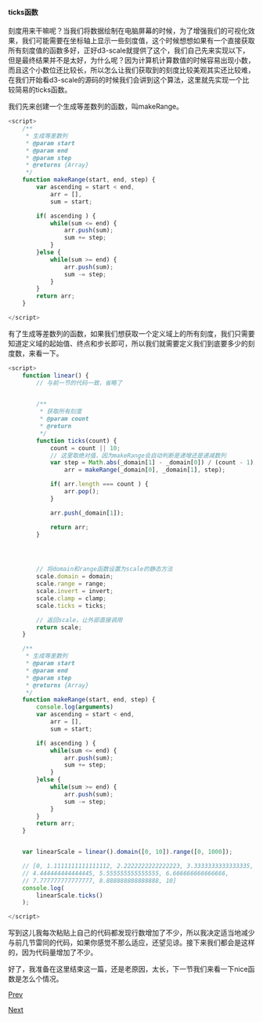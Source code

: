 #### ticks函数

刻度用来干嘛呢？当我们将数据绘制在电脑屏幕的时候，为了增强我们的可视化效果，我们可能需要在坐标轴上显示一些刻度值，这个时候想想如果有一个直接获取所有刻度值的函数多好，正好d3-scale就提供了这个，我们自己先来实现以下，但是最终结果并不是太好，为什么呢？因为计算机计算数值的时候容易出现小数，而且这个小数位还比较长，所以怎么让我们获取到的刻度比较美观其实还比较难，在我们开始看d3-scale的源码的时候我们会讲到这个算法，这里就先实现一个比较简易的ticks函数。

我们先来创建一个生成等差数列的函数，叫makeRange。

```Javascript
<script>
	/**
     * 生成等差数列
     * @param start
     * @param end
     * @param step
     * @returns {Array}
     */
	function makeRange(start, end, step) {
        var ascending = start < end,
            arr = [],
            sum = start;

        if( ascending ) {
            while(sum <= end) {
                arr.push(sum);
                sum += step;
            }
        }else {
            while(sum >= end) {
                arr.push(sum);
                sum -= step;
            }
        }
        return arr;
    }

</script>
```

有了生成等差数列的函数，如果我们想获取一个定义域上的所有刻度，我们只需要知道定义域的起始值、终点和步长即可，所以我们就需要定义我们到底要多少的刻度数，来看一下。

```Javascript
<script>
    function linear() {
        // 与前一节的代码一致，省略了
        

        /**
         * 获取所有刻度
         * @param count
         * @return
         */
        function ticks(count) {
            count = count || 10;
            // 这里取绝对值，因为makeRange会自动判断是递增还是递减数列
            var step = Math.abs(_domain[1] - _domain[0]) / (count - 1),
                arr = makeRange(_domain[0], _domain[1], step);

            if( arr.length === count ) {
                arr.pop();
            }

            arr.push(_domain[1]);

            return arr;
        }




        // 将domain和range函数设置为scale的静态方法
        scale.domain = domain;
        scale.range = range;
        scale.invert = invert;
        scale.clamp = clamp;
        scale.ticks = ticks;

        // 返回scale，让外部直接调用
        return scale;
    }

    /**
     * 生成等差数列
     * @param start
     * @param end
     * @param step
     * @returns {Array}
     */
    function makeRange(start, end, step) {
        console.log(arguments)
        var ascending = start < end,
            arr = [],
            sum = start;

        if( ascending ) {
            while(sum <= end) {
                arr.push(sum);
                sum += step;
            }
        }else {
            while(sum >= end) {
                arr.push(sum);
                sum -= step;
            }
        }
        return arr;
    }


    var linearScale = linear().domain([0, 10]).range([0, 1000]);

    // [0, 1.1111111111111112, 2.2222222222222223, 3.3333333333333335, 
    // 4.444444444444445, 5.555555555555555, 6.666666666666666, 
    // 7.777777777777777, 8.888888888888888, 10]
    console.log(
        linearScale.ticks()
    );

</script>
```

写到这儿我每次粘贴上自己的代码都发现行数增加了不少，所以我决定适当地减少与前几节雷同的代码，如果你感觉不那么适应，还望见谅。接下来我们都会是这样的，因为代码量增加了不少。


好了，我准备在这里结束这一篇，还是老原因，太长，下一节我们来看一下nice函数是怎么个情况。

[Prev](linear_1.md)

[Next](linear_3.md)
